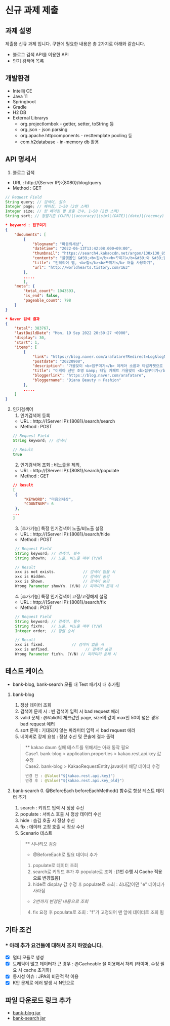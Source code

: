 # 신규 과제 제출
## 과제 설명
제출용 신규 과제 입니다. 구현에 필요한 내용은 총 2가지로 아래와 같습니다.  
* 블로그 검색 API를 이용한 API
* 인기 검색어 목록

## 개발환경
* Intellij CE
* Java 11
* Springboot
* Gradle
* H2 DB
* External Librarys
  * org.projectlombok - getter, setter, toString 등
  * org.json - json parsing
  * org.apache.httpcomponents - resttemplate pooling 등
  * com.h2database - in-memory db 활용

## API 명세서
1. 블로그 검색
- URL : http://{Server IP}:{8080}/blog/query
- Method : GET
``` java
// Request Field
String query; // 검색어, 필수
Integer page; // 페이징, 1~50 (2안 스펙)
Integer size; // 한 페이징 별 호출 건수, 1~50 (2안 스펙)
String sort; // 정렬기준 (CURR)|(accuracy)|(sim)|(DATE)|(date)|(recency) 정확도3, 최근3
```
``` json
* keyword : 집꾸미기
{
    "documents": [
        {
            "blogname": "마음의세상",
            "datetime": "2022-06-13T13:42:08.000+09:00",
            "thumbnail": "https://search4.kakaocdn.net/argon/130x130_85_c/2BXrZ8ms4DA",
            "contents": "플랫폼인 &#39;<b>집</b><b>꾸미기</b>&#39;와 &#39;원룸만들기&#39;를 운영하고 있습니다. 인테리어는 정보탐색부터 내 취향 찾기, 의사결정 등 여러 과정을 거쳐야 하고 한 번 결정한 후에는 쉽게 바꿀 수 없습니다. 그래서 내 <b>집</b>을 꾸미는 일에 쉽게 도전하는 것을 주저하게 되는데요. <b>집</b><b>꾸미기</b>는 인테리어 과정에서 겪게 되는 어려움을 해결하고...",
            "title": "인테리어 앱, <b>집</b><b>꾸미기</b> 어플 사용하기",
            "url": "http://worldhearts.tistory.com/163"
        },
        .....
        ],
    "meta": {
        "total_count": 1043593,
        "is_end": false,
        "pageable_count": 798
    }
}

* Naver 검색 결과
{
    "total": 383767,
    "lastBuildDate": "Mon, 19 Sep 2022 20:50:27 +0900",
    "display": 30,
    "start": 1,
    "items": [
        {
            "link": "https://blog.naver.com/arafatare?Redirect=Log&logNo=222870225344",
            "postdate": "20220908",
            "description": "가을맞이 <b>집꾸미기</b> 이케아 소품과 타일카펫으로 분위기 변신 ©diana 현재 살고있는 아파트로 이사온지... 요즘 열심히 <b>집꾸미기</b> 한다고 일주일에 세번은 가는듯. 근데 바닥이 바뀌지 않으니 가구를 들여놔도... ",
            "title": "이케아 선반 조명 &amp; 타일 카페트 가을맞이 <b>집꾸미기</b>",
            "bloggerlink": "https://blog.naver.com/arafatare",
            "bloggername": "Diana Beauty ෆ Fashion"
        },
        .....
    ]
}
```

2. 인기검색어
   1) 인기검색어 등록
    - URL : http://{Server IP}:{8081}/search/search
    - Method : POST
   ``` java
   // Request Field
   String keyword; // 검색어
   
   // Result
   true
    ```
   2) 인기검색어 조회 : 비노출을 제외, 
    - URL : http://{Server IP}:{8081}/search/populate
    - Method : GET
   ``` json
   // Result
   [
    {
        "KEYWORD": "마음의세상",
        "COUNTNUM": 6
    },
   ...
   ]
    ```
   3) [추가기능] 특정 인기검색어 노출/비노출 설정
    - URL : http://{Server IP}:{8081}/search/hide
    - Method : POST
   ``` java
    // Request Field
    String keyword; // 검색어, 필수
    String showYn;  // 노출, 비노출 여부 (Y/N)
   
    // Result
    xxx is not exists.            // 검색어 없을 시
    xxx is Hidden.                // 검색어 숨김
    xxx is Shown.                 // 검색어 숨김
    Wrong Parameter showYn. (Y/N) // 파라미터 문제 시
    ```
   4) [추가기능] 특정 인기검색어 고정/고정해제 설정
    - URL : http://{Server IP}:{8081}/search/fix
    - Method : POST
   ``` java
    // Request Field
    String keyword; // 검색어, 필수
    String fixYn;   // 노출, 비노출 여부 (Y/N)
    Integer order;  // 정렬 순서
   
    // Result
    xxx is fixed.            // 검색어 없을 시
    xxx is unfixed.                // 검색어 숨김
    Wrong Parameter fixYn. (Y/N) // 파라미터 문제 시
    ```

## 테스트 케이스
- bank-blog, bank-search 모듈 내 Test 패키지 내 추가됨

1. bank-blog
   1. 정상 데이터 조회
   2. 검색어 문제 시 : 빈 검색어 입력 시 bad request 에러
   3. valid 문제 : @Valid의 체크값인 page, size의 값이 max인 50이 넘은 경우 bad request 에러
   4. sort 문제 : 기대되지 않는 파라미터 입력 시 bad request 에러
   5. 네이버로 강제 요청 : 정상 수신 및 콘솔에 결과 출력
   > ** kakao daum 실패 테스트를 위해서는 아래 동작 필요  
   > Case1. bank-blog > application.properties > kakao.rest.api.key 값 수정  
   > Case2. bank-blog > KakaoRequestEntity.java에서 해당 데이터 수정
   > ``` java 
   > 변경 전 : @Value("${kakao.rest.api.key}")
   > 변경 후 : @Value("${kakao.rest.api.key_old}")
   > ```

2. bank-search
   0. @BeforeEach beforeEachMethod() 함수로 항상 테스트 데이터 추가
   1. search : 키워드 입력 시 정상 수신
   2. populate : 서비스 호출 시 정상 데이터 수신
   3. hide : 숨김 호출 시 정상 수신
   4. fix : 데이터 고정 호출 시 정상 수신
   5. Scenario 테스트
   > ** 시나리오 검증  
   > * @BeforeEach로 필요 데이터 추가
   > 1. populate로 데이터 조회
   > 2. search로 키워드 추가 후 populate로 조회 : **[1번 수행 시 Cache 적용으로 변경없음]**
   > 3. hide로 display 값 수정 후 populate로 조회 : 최대값이던 "e" 데이터가 사라짐  
   >   * *2번까지 변경된 내용으로 조회*
   > 4. fix 요청 후 populate로 조회 : "f"가 고정되어 맨 앞에 데이터로 조회 됨

## 기타 조건
### * 아래 추가 요건들에 대해서 조치 하였습니다.
- [x] 멀티 모듈로 생성
- [x] 트래픽이 많고 데이터가 큰 경우 : @Cacheable 을 이용해서 처리 (타이머, 수정 필요 시 cache 초기화)
- [x] 동시성 이슈 : JPA의 비관적 락 이용
- [x] K안 문제로 에러 발생 시 N안으로

## 파일 다운로드 링크 추가
- [bank-blog jar](https://github.com/dlseldkrh/bank-exam/blob/main/bank-blog-1.0-SNAPSHOT.jar)  
- [bank-search jar](https://github.com/dlseldkrh/bank-exam/blob/main/bank-search-1.0-SNAPSHOT.jar)
